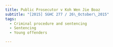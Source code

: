 ```yaml
---
title: Public Prosecutor v Koh Wen Jie Boaz 
subtitle: "[2015] SGHC 277 / 26\_October\_2015"
tags:
  - Criminal procedure and sentencing
  - Sentencing
  - Young offenders

---
```


